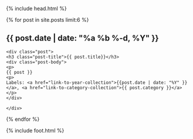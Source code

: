 {% include head.html %}

{% for post in site.posts limit:6 %}
    <h2 class="date-header">{{ post.date | date: "%a %b %-d, %Y" }}</h2>

    <div class="post">
    <h3 class="post-title">{{ post.title}}</h3>
    <div class="post-body">
    <p>
    {{ post }}
    <p>
    Labels: <a href="link-to-year-collection">{{post.date | date: "%Y" }}</a>, <a href="link-to-category-collection">{{ post.category }}</a>
    </p>
    </div>

<!-- omit post footer with permalink, for now

    <p class="post-footer">
      <em>posted at <a href="{{ post.url }}" title="permanent link">time</a></em>
    </p>

-->
    </div>
{% endfor %}

{% include foot.html %}
